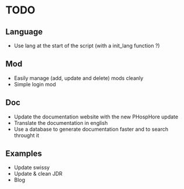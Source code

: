 # TODO

## Language

- Use lang at the start of the script (with a init_lang function ?)

## Mod

- Easily manage (add, update and delete) mods cleanly
- Simple login mod

## Doc

- Update the documentation website with the new PHospHore update
- Translate the documentation in english
- Use a database to generate documentation faster and to search throught it

## Examples

- Update swissy
- Update & clean JDR
- Blog
